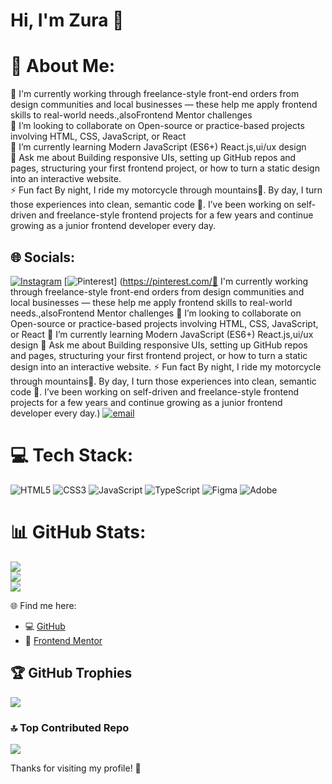 # Hi, I'm Zura 👋

# 💫 About Me:
🔭 I'm currently working through freelance-style front-end orders from design communities and local businesses — these help me apply frontend skills to real-world needs.,alsoFrontend Mentor challenges<br>
👯 I’m looking to collaborate on Open-source or practice-based projects involving HTML, CSS, JavaScript, or React<br>
🌱 I’m currently learning Modern JavaScript (ES6+) React.js,ui/ux design<br>💬 Ask me about Building responsive UIs, setting up GitHub repos and pages, structuring your first frontend project, or how to turn a static design into an interactive website.<br>
⚡ Fun fact By night, I ride my motorcycle through mountains🌄. By day, I turn those experiences into clean, semantic code 🧠. I’ve been working on self-driven and freelance-style frontend projects for a few years and continue growing as a junior frontend developer every day.


## 🌐 Socials:
[![Instagram](https://img.shields.io/badge/Instagram-%23E4405F.svg?logo=Instagram&logoColor=white)](https://instagram.com/https://www.instagram.com/z.vepkhvadze/) [![Pinterest](https://img.shields.io/badge/Pinterest-%23E60023.svg?logo=Pinterest&logoColor=white)] (https://pinterest.com/🔭 I'm currently working through freelance-style front-end orders from design communities and local businesses — these help me apply frontend skills to real-world needs.,alsoFrontend Mentor challenges 👯 I’m looking to collaborate on Open-source or practice-based projects involving HTML, CSS, JavaScript, or React 🌱 I’m currently learning Modern JavaScript (ES6+) React.js,ui/ux design 💬 Ask me about Building responsive UIs, setting up GitHub repos and pages, structuring your first frontend project, or how to turn a static design into an interactive website. ⚡ Fun fact By night, I ride my motorcycle through mountains🌄. By day, I turn those experiences into clean, semantic code 🧠. I’ve been working on self-driven and freelance-style frontend projects for a few years and continue growing as a junior frontend developer every day.) [![email](https://img.shields.io/badge/Email-D14836?logo=gmail&logoColor=white)](mailto:zura.vefkhvadze97@gmail.com) 

# 💻 Tech Stack:
![HTML5](https://img.shields.io/badge/html5-%23E34F26.svg?style=for-the-badge&logo=html5&logoColor=white) ![CSS3](https://img.shields.io/badge/css3-%231572B6.svg?style=for-the-badge&logo=css3&logoColor=white) ![JavaScript](https://img.shields.io/badge/javascript-%23323330.svg?style=for-the-badge&logo=javascript&logoColor=%23F7DF1E) ![TypeScript](https://img.shields.io/badge/typescript-%23007ACC.svg?style=for-the-badge&logo=typescript&logoColor=white) ![Figma](https://img.shields.io/badge/figma-%23F24E1E.svg?style=for-the-badge&logo=figma&logoColor=white) ![Adobe](https://img.shields.io/badge/adobe-%23FF0000.svg?style=for-the-badge&logo=adobe&logoColor=white)
# 📊 GitHub Stats:
![](https://github-readme-stats.vercel.app/api?username=notorious-code&theme=dark&hide_border=false&include_all_commits=false&count_private=true)<br/>
![](https://nirzak-streak-stats.vercel.app/?user=notorious-code&theme=dark&hide_border=false)<br/>
![](https://github-readme-stats.vercel.app/api/top-langs/?username=notorious-code&theme=dark&hide_border=false&include_all_commits=false&count_private=true&layout=compact)

🌐 Find me here:

- 💻 [GitHub](https://github.com/notorious-code)
- 🎯 [Frontend Mentor](https://www.frontendmentor.io/profile/notorious-code)

## 🏆 GitHub Trophies
![](https://github-profile-trophy.vercel.app/?username=notorious-code&theme=radical&no-frame=false&no-bg=true&margin-w=4)

### 🔝 Top Contributed Repo
![](https://github-contributor-stats.vercel.app/api?username=notorious-code&limit=5&theme=dark&combine_all_yearly_contributions=true)

Thanks for visiting my profile! 🙌
